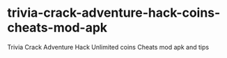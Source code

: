 # trivia-crack-adventure-hack-coins-cheats-mod-apk
Trivia Crack Adventure Hack Unlimited coins Cheats mod apk and tips
